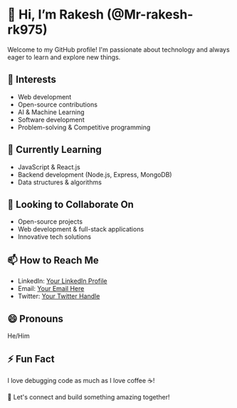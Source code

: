 # 👋 Hi, I’m Rakesh (@Mr-rakesh-rk975)  
Welcome to my GitHub profile! I'm passionate about technology and always eager to learn and explore new things.

## 👀 Interests  
- Web development  
- Open-source contributions  
- AI & Machine Learning  
- Software development  
- Problem-solving & Competitive programming  

## 🌱 Currently Learning  
- JavaScript & React.js  
- Backend development (Node.js, Express, MongoDB)  
- Data structures & algorithms  

## 💞️ Looking to Collaborate On  
- Open-source projects  
- Web development & full-stack applications  
- Innovative tech solutions  

## 📫 How to Reach Me  
- LinkedIn: [Your LinkedIn Profile](#)  
- Email: [Your Email Here](#)  
- Twitter: [Your Twitter Handle](#)  

## 😄 Pronouns  
He/Him  

## ⚡ Fun Fact  
I love debugging code as much as I love coffee ☕!  

🚀 Let's connect and build something amazing together!  
